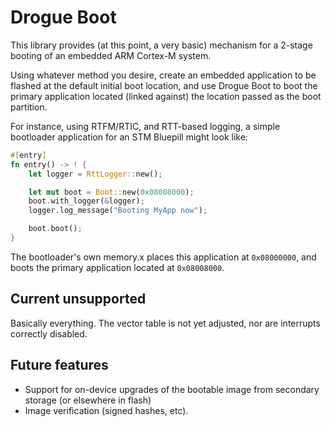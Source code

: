 # Drogue Boot

This library provides (at this point, a very basic) mechanism for
a 2-stage booting of an embedded ARM Cortex-M system. 

Using whatever method you desire, create an embedded application
to be flashed at the default initial boot location, and use Drogue Boot
to boot the primary application located (linked against) the location
passed as the boot partition.

For instance, using RTFM/RTIC, and RTT-based logging, a simple bootloader
application for an STM Bluepill might look like:

```rust
#[entry]
fn entry() -> ! {
    let logger = RttLogger::new();

    let mut boot = Boot::new(0x08008000);
    boot.with_logger(&logger);
    logger.log_message("Booting MyApp now");

    boot.boot();
}
```

The bootloader's own memory.x places this application at `0x08000000`,
and boots the primary application located at `0x08008000`.

## Current unsupported

Basically everything. The vector table is not yet adjusted, nor are interrupts
correctly disabled.

## Future features

* Support for on-device upgrades of the bootable image from secondary storage
(or elsewhere in flash)
* Image verification (signed hashes, etc).

